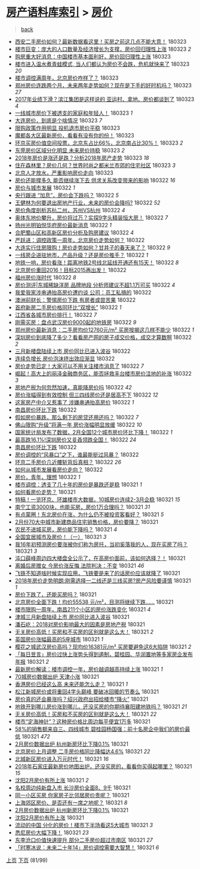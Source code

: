 [房产语料库索引](../../README.md)  > [房价](房价.md)
====
> [back](../README.md)

- [西安二手房价如何？最新数据看这里！买房之前这几点不能大意！](http://jkwz.applinzi.com/ittc/7083604132265198609.html#%E8%A5%BF%E5%AE%89%E4%BA%8C%E6%89%8B%E6%88%BF%E4%BB%B7%E5%A6%82%E4%BD%95%EF%BC%9F%E6%9C%80%E6%96%B0%E6%95%B0%E6%8D%AE%E7%9C%8B%E8%BF%99%E9%87%8C%EF%BC%81%E4%B9%B0%E6%88%BF%E4%B9%8B%E5%89%8D%E8%BF%99%E5%87%A0%E7%82%B9%E4%B8%8D%E8%83%BD%E5%A4%A7%E6%84%8F%EF%BC%81) 180323  
- [楼市巨变：庞大的人口数量及经济增长为支撑，房价回归理性上涨](http://jkwz.applinzi.com/ittc/7083619153300947979.html#%E6%A5%BC%E5%B8%82%E5%B7%A8%E5%8F%98%EF%BC%9A%E5%BA%9E%E5%A4%A7%E7%9A%84%E4%BA%BA%E5%8F%A3%E6%95%B0%E9%87%8F%E5%8F%8A%E7%BB%8F%E6%B5%8E%E5%A2%9E%E9%95%BF%E4%B8%BA%E6%94%AF%E6%92%91%EF%BC%8C%E6%88%BF%E4%BB%B7%E5%9B%9E%E5%BD%92%E7%90%86%E6%80%A7%E4%B8%8A%E6%B6%A8) 180323 *2* 
- [购房重大好消息：中国楼市基本面利好，房价回归理性上涨](http://jkwz.applinzi.com/ittc/7083619153238033418.html#%E8%B4%AD%E6%88%BF%E9%87%8D%E5%A4%A7%E5%A5%BD%E6%B6%88%E6%81%AF%EF%BC%9A%E4%B8%AD%E5%9B%BD%E6%A5%BC%E5%B8%82%E5%9F%BA%E6%9C%AC%E9%9D%A2%E5%88%A9%E5%A5%BD%EF%BC%8C%E6%88%BF%E4%BB%B7%E5%9B%9E%E5%BD%92%E7%90%86%E6%80%A7%E4%B8%8A%E6%B6%A8) 180323  
- [楼市进入温水煮青蛙模式, 当人们都认为房价不会跌，危机就快来了](http://jkwz.applinzi.com/ittc/7083612952173478928.html#%E6%A5%BC%E5%B8%82%E8%BF%9B%E5%85%A5%E6%B8%A9%E6%B0%B4%E7%85%AE%E9%9D%92%E8%9B%99%E6%A8%A1%E5%BC%8F%2C+%E5%BD%93%E4%BA%BA%E4%BB%AC%E9%83%BD%E8%AE%A4%E4%B8%BA%E6%88%BF%E4%BB%B7%E4%B8%8D%E4%BC%9A%E8%B7%8C%EF%BC%8C%E5%8D%B1%E6%9C%BA%E5%B0%B1%E5%BF%AB%E6%9D%A5%E4%BA%86) 180323 *20* 
- [楼市调控满周年，北京房价咋样了？](http://jkwz.applinzi.com/ittc/7083607310935262215.html#%E6%A5%BC%E5%B8%82%E8%B0%83%E6%8E%A7%E6%BB%A1%E5%91%A8%E5%B9%B4%EF%BC%8C%E5%8C%97%E4%BA%AC%E6%88%BF%E4%BB%B7%E5%92%8B%E6%A0%B7%E4%BA%86%EF%BC%9F) 180323  
- [郑州房价连跌两个月，未来两年走势如何？现在是下手的好时机吗？](http://jkwz.applinzi.com/ittc/7083605407811765259.html#%E9%83%91%E5%B7%9E%E6%88%BF%E4%BB%B7%E8%BF%9E%E8%B7%8C%E4%B8%A4%E4%B8%AA%E6%9C%88%EF%BC%8C%E6%9C%AA%E6%9D%A5%E4%B8%A4%E5%B9%B4%E8%B5%B0%E5%8A%BF%E5%A6%82%E4%BD%95%EF%BC%9F%E7%8E%B0%E5%9C%A8%E6%98%AF%E4%B8%8B%E6%89%8B%E7%9A%84%E5%A5%BD%E6%97%B6%E6%9C%BA%E5%90%97%EF%BC%9F) 180323 *27* 
- [2017年业绩下滑？滨江集团是这样说的 亚运村、拿地、房价都谈到了](http://jkwz.applinzi.com/ittc/7083601596242199568.html#2017%E5%B9%B4%E4%B8%9A%E7%BB%A9%E4%B8%8B%E6%BB%91%EF%BC%9F%E6%BB%A8%E6%B1%9F%E9%9B%86%E5%9B%A2%E6%98%AF%E8%BF%99%E6%A0%B7%E8%AF%B4%E7%9A%84+%E4%BA%9A%E8%BF%90%E6%9D%91%E3%80%81%E6%8B%BF%E5%9C%B0%E3%80%81%E6%88%BF%E4%BB%B7%E9%83%BD%E8%B0%88%E5%88%B0%E4%BA%86) 180323 *4* 
- [一线城市房价下被透支的家庭和年轻人！](http://jkwz.applinzi.com/ittc/7083598973116089350.html#%E4%B8%80%E7%BA%BF%E5%9F%8E%E5%B8%82%E6%88%BF%E4%BB%B7%E4%B8%8B%E8%A2%AB%E9%80%8F%E6%94%AF%E7%9A%84%E5%AE%B6%E5%BA%AD%E5%92%8C%E5%B9%B4%E8%BD%BB%E4%BA%BA%EF%BC%81) 180323 *1* 
- [大连房价，到底是个啥情况](http://jkwz.applinzi.com/ittc/7083595095939220490.html#%E5%A4%A7%E8%BF%9E%E6%88%BF%E4%BB%B7%EF%BC%8C%E5%88%B0%E5%BA%95%E6%98%AF%E4%B8%AA%E5%95%A5%E6%83%85%E5%86%B5) 180323 *7* 
- [限购政策作用明显 投机退市房价平稳](http://jkwz.applinzi.com/ittc/7083590463418532881.html#%E9%99%90%E8%B4%AD%E6%94%BF%E7%AD%96%E4%BD%9C%E7%94%A8%E6%98%8E%E6%98%BE+%E6%8A%95%E6%9C%BA%E9%80%80%E5%B8%82%E6%88%BF%E4%BB%B7%E5%B9%B3%E7%A8%B3) 180323  
- [魔都各大区最新房价，看看有没有你的份！](http://jkwz.applinzi.com/ittc/7083588967964607504.html#%E9%AD%94%E9%83%BD%E5%90%84%E5%A4%A7%E5%8C%BA%E6%9C%80%E6%96%B0%E6%88%BF%E4%BB%B7%EF%BC%8C%E7%9C%8B%E7%9C%8B%E6%9C%89%E6%B2%A1%E6%9C%89%E4%BD%A0%E7%9A%84%E4%BB%BD%EF%BC%81) 180323  
- [环京买房价值空间投票，北京东占比66%，北京南占比30%！](http://jkwz.applinzi.com/ittc/7083440445973857290.html#%E7%8E%AF%E4%BA%AC%E4%B9%B0%E6%88%BF%E4%BB%B7%E5%80%BC%E7%A9%BA%E9%97%B4%E6%8A%95%E7%A5%A8%EF%BC%8C%E5%8C%97%E4%BA%AC%E4%B8%9C%E5%8D%A0%E6%AF%9466%25%EF%BC%8C%E5%8C%97%E4%BA%AC%E5%8D%97%E5%8D%A0%E6%AF%9430%25%EF%BC%81) 180323 *2* 
- [东莞房价区域分化明显 未来房价持稳](http://jkwz.applinzi.com/ittc/7083579565001933831.html#%E4%B8%9C%E8%8E%9E%E6%88%BF%E4%BB%B7%E5%8C%BA%E5%9F%9F%E5%88%86%E5%8C%96%E6%98%8E%E6%98%BE+%E6%9C%AA%E6%9D%A5%E6%88%BF%E4%BB%B7%E6%8C%81%E7%A8%B3) 180323 *2* 
- [2018年房价是涨还是跌？分析2018年房产走势](http://jkwz.applinzi.com/ittc/7083438263941727249.html#2018%E5%B9%B4%E6%88%BF%E4%BB%B7%E6%98%AF%E6%B6%A8%E8%BF%98%E6%98%AF%E8%B7%8C%EF%BC%9F%E5%88%86%E6%9E%902018%E5%B9%B4%E6%88%BF%E4%BA%A7%E8%B5%B0%E5%8A%BF) 180323 *18* 
- [住在森林里？房价几何？世界时尚之都米兰市郊的住宅社区](http://jkwz.applinzi.com/ittc/7078991188764132369.html#%E4%BD%8F%E5%9C%A8%E6%A3%AE%E6%9E%97%E9%87%8C%EF%BC%9F%E6%88%BF%E4%BB%B7%E5%87%A0%E4%BD%95%EF%BC%9F%E4%B8%96%E7%95%8C%E6%97%B6%E5%B0%9A%E4%B9%8B%E9%83%BD%E7%B1%B3%E5%85%B0%E5%B8%82%E9%83%8A%E7%9A%84%E4%BD%8F%E5%AE%85%E7%A4%BE%E5%8C%BA) 180323 *3* 
- [北京人才放水，严重影响房价走向](http://jkwz.applinzi.com/ittc/7083456153961104395.html#%E5%8C%97%E4%BA%AC%E4%BA%BA%E6%89%8D%E6%94%BE%E6%B0%B4%EF%BC%8C%E4%B8%A5%E9%87%8D%E5%BD%B1%E5%93%8D%E6%88%BF%E4%BB%B7%E8%B5%B0%E5%90%91) 180323  
- [房价还能撑多久 能否继续涨下去 供求关系改变带来的影响](http://jkwz.applinzi.com/ittc/7083437268813743115.html#%E6%88%BF%E4%BB%B7%E8%BF%98%E8%83%BD%E6%92%91%E5%A4%9A%E4%B9%85+%E8%83%BD%E5%90%A6%E7%BB%A7%E7%BB%AD%E6%B6%A8%E4%B8%8B%E5%8E%BB+%E4%BE%9B%E6%B1%82%E5%85%B3%E7%B3%BB%E6%94%B9%E5%8F%98%E5%B8%A6%E6%9D%A5%E7%9A%84%E5%BD%B1%E5%93%8D) 180322 *16* 
- [房价与城市发展](http://jkwz.applinzi.com/ittc/7083396354200306704.html#%E6%88%BF%E4%BB%B7%E4%B8%8E%E5%9F%8E%E5%B8%82%E5%8F%91%E5%B1%95) 180322 *1* 
- [央行跟进 “加息”，房价会下跌吗？](http://jkwz.applinzi.com/ittc/7083425114521863185.html#%E5%A4%AE%E8%A1%8C%E8%B7%9F%E8%BF%9B+%E2%80%9C%E5%8A%A0%E6%81%AF%E2%80%9D%EF%BC%8C%E6%88%BF%E4%BB%B7%E4%BC%9A%E4%B8%8B%E8%B7%8C%E5%90%97%EF%BC%9F) 180322 *5* 
- [王健林为何要退出房地产行业，未来的房价会降吗?](http://jkwz.applinzi.com/ittc/7083356648649524241.html#%E7%8E%8B%E5%81%A5%E6%9E%97%E4%B8%BA%E4%BD%95%E8%A6%81%E9%80%80%E5%87%BA%E6%88%BF%E5%9C%B0%E4%BA%A7%E8%A1%8C%E4%B8%9A%EF%BC%8C%E6%9C%AA%E6%9D%A5%E7%9A%84%E6%88%BF%E4%BB%B7%E4%BC%9A%E9%99%8D%E5%90%97%3F) 180322 *52* 
- [房价角度剖析苏杭二州，苏州VS杭州](http://jkwz.applinzi.com/ittc/7083351481006949393.html#%E6%88%BF%E4%BB%B7%E8%A7%92%E5%BA%A6%E5%89%96%E6%9E%90%E8%8B%8F%E6%9D%AD%E4%BA%8C%E5%B7%9E%EF%BC%8C%E8%8B%8F%E5%B7%9EVS%E6%9D%AD%E5%B7%9E) 180322 *4* 
- [奥体东地价攀升，房价将过万？实探9字头精装恒大房！](http://jkwz.applinzi.com/ittc/7083351025471980560.html#%E5%A5%A5%E4%BD%93%E4%B8%9C%E5%9C%B0%E4%BB%B7%E6%94%80%E5%8D%87%EF%BC%8C%E6%88%BF%E4%BB%B7%E5%B0%86%E8%BF%87%E4%B8%87%EF%BC%9F%E5%AE%9E%E6%8E%A29%E5%AD%97%E5%A4%B4%E7%B2%BE%E8%A3%85%E6%81%92%E5%A4%A7%E6%88%BF%EF%BC%81) 180322 *7* 
- [扬州光明铂悦华府房价最新消息](http://jkwz.applinzi.com/ittc/7083348177128522763.html#%E6%89%AC%E5%B7%9E%E5%85%89%E6%98%8E%E9%93%82%E6%82%A6%E5%8D%8E%E5%BA%9C%E6%88%BF%E4%BB%B7%E6%9C%80%E6%96%B0%E6%B6%88%E6%81%AF) 180322 *1* 
- [合肥蜀山区和高新区房价分析及购房建议](http://jkwz.applinzi.com/ittc/7083340021686076422.html#%E5%90%88%E8%82%A5%E8%9C%80%E5%B1%B1%E5%8C%BA%E5%92%8C%E9%AB%98%E6%96%B0%E5%8C%BA%E6%88%BF%E4%BB%B7%E5%88%86%E6%9E%90%E5%8F%8A%E8%B4%AD%E6%88%BF%E5%BB%BA%E8%AE%AE) 180322 *4* 
- [严跃进：调控政策一周年，北京房价走势如何？](http://jkwz.applinzi.com/ittc/7083331817933636615.html#%E4%B8%A5%E8%B7%83%E8%BF%9B%EF%BC%9A%E8%B0%83%E6%8E%A7%E6%94%BF%E7%AD%96%E4%B8%80%E5%91%A8%E5%B9%B4%EF%BC%8C%E5%8C%97%E4%BA%AC%E6%88%BF%E4%BB%B7%E8%B5%B0%E5%8A%BF%E5%A6%82%E4%BD%95%EF%BC%9F) 180322  
- [大连实行住房限购！房价走势如何？甘井子的春天来了？](http://jkwz.applinzi.com/ittc/7083329626053280778.html#%E5%A4%A7%E8%BF%9E%E5%AE%9E%E8%A1%8C%E4%BD%8F%E6%88%BF%E9%99%90%E8%B4%AD%EF%BC%81%E6%88%BF%E4%BB%B7%E8%B5%B0%E5%8A%BF%E5%A6%82%E4%BD%95%EF%BC%9F%E7%94%98%E4%BA%95%E5%AD%90%E7%9A%84%E6%98%A5%E5%A4%A9%E6%9D%A5%E4%BA%86%EF%BC%9F) 180322 *9* 
- [一线房企进驻地市，产品升级？还是房价推手？](http://jkwz.applinzi.com/ittc/7083306201691718673.html#%E4%B8%80%E7%BA%BF%E6%88%BF%E4%BC%81%E8%BF%9B%E9%A9%BB%E5%9C%B0%E5%B8%82%EF%BC%8C%E4%BA%A7%E5%93%81%E5%8D%87%E7%BA%A7%EF%BC%9F%E8%BF%98%E6%98%AF%E6%88%BF%E4%BB%B7%E6%8E%A8%E6%89%8B%EF%BC%9F) 180322 *1* 
- [地铁一响，房价看涨！距离地铁2号线北延线开通还有15天！](http://jkwz.applinzi.com/ittc/7083305350172509201.html#%E5%9C%B0%E9%93%81%E4%B8%80%E5%93%8D%EF%BC%8C%E6%88%BF%E4%BB%B7%E7%9C%8B%E6%B6%A8%EF%BC%81%E8%B7%9D%E7%A6%BB%E5%9C%B0%E9%93%812%E5%8F%B7%E7%BA%BF%E5%8C%97%E5%BB%B6%E7%BA%BF%E5%BC%80%E9%80%9A%E8%BF%98%E6%9C%8915%E5%A4%A9%EF%BC%81) 180322 *8* 
- [北京房价重回2016！目标2015再出发！](http://jkwz.applinzi.com/ittc/7083302608938992646.html#%E5%8C%97%E4%BA%AC%E6%88%BF%E4%BB%B7%E9%87%8D%E5%9B%9E2016%EF%BC%81%E7%9B%AE%E6%A0%872015%E5%86%8D%E5%87%BA%E5%8F%91%EF%BC%81) 180322  
- [福州房价涨时代](http://jkwz.applinzi.com/ittc/7083300012899697671.html#%E7%A6%8F%E5%B7%9E%E6%88%BF%E4%BB%B7%E6%B6%A8%E6%97%B6%E4%BB%A3) 180322 *8* 
- [房价测评|东城稀缺洋房 品牌地段 分析师建议不超1.1万可买](http://jkwz.applinzi.com/ittc/7083299443476792331.html#%E6%88%BF%E4%BB%B7%E6%B5%8B%E8%AF%84%7C%E4%B8%9C%E5%9F%8E%E7%A8%80%E7%BC%BA%E6%B4%8B%E6%88%BF+%E5%93%81%E7%89%8C%E5%9C%B0%E6%AE%B5+%E5%88%86%E6%9E%90%E5%B8%88%E5%BB%BA%E8%AE%AE%E4%B8%8D%E8%B6%851.1%E4%B8%87%E5%8F%AF%E4%B9%B0) 180322 *4* 
- [我爱我家涉串通抬高房价遭约谈 公司：员工私搞的](http://jkwz.applinzi.com/ittc/7083296257521222673.html#%E6%88%91%E7%88%B1%E6%88%91%E5%AE%B6%E6%B6%89%E4%B8%B2%E9%80%9A%E6%8A%AC%E9%AB%98%E6%88%BF%E4%BB%B7%E9%81%AD%E7%BA%A6%E8%B0%88+%E5%85%AC%E5%8F%B8%EF%BC%9A%E5%91%98%E5%B7%A5%E7%A7%81%E6%90%9E%E7%9A%84) 180322  
- [澳洲前财长：警惕房价下跌 有房者或尝苦果](http://jkwz.applinzi.com/ittc/7083281496947557392.html#%E6%BE%B3%E6%B4%B2%E5%89%8D%E8%B4%A2%E9%95%BF%EF%BC%9A%E8%AD%A6%E6%83%95%E6%88%BF%E4%BB%B7%E4%B8%8B%E8%B7%8C+%E6%9C%89%E6%88%BF%E8%80%85%E6%88%96%E5%B0%9D%E8%8B%A6%E6%9E%9C) 180322  
- [首府新房二手房价格同环比“双增长”](http://jkwz.applinzi.com/ittc/7083269892147250186.html#%E9%A6%96%E5%BA%9C%E6%96%B0%E6%88%BF%E4%BA%8C%E6%89%8B%E6%88%BF%E4%BB%B7%E6%A0%BC%E5%90%8C%E7%8E%AF%E6%AF%94%E2%80%9C%E5%8F%8C%E5%A2%9E%E9%95%BF%E2%80%9D) 180322 *1* 
- [江西省各城市房价排行！](http://jkwz.applinzi.com/ittc/7083263122683200529.html#%E6%B1%9F%E8%A5%BF%E7%9C%81%E5%90%84%E5%9F%8E%E5%B8%82%E6%88%BF%E4%BB%B7%E6%8E%92%E8%A1%8C%EF%BC%81) 180322 *7* 
- [刚需买房：盘点武汉房价9000起的地铁房](http://jkwz.applinzi.com/ittc/7083260974146782219.html#%E5%88%9A%E9%9C%80%E4%B9%B0%E6%88%BF%EF%BC%9A%E7%9B%98%E7%82%B9%E6%AD%A6%E6%B1%89%E6%88%BF%E4%BB%B79000%E8%B5%B7%E7%9A%84%E5%9C%B0%E9%93%81%E6%88%BF) 180322 *9* 
- [郑州房价最新消息：二手房均价12760元/m² 买房按揭这几样不能少](http://jkwz.applinzi.com/ittc/7083250718083646475.html#%E9%83%91%E5%B7%9E%E6%88%BF%E4%BB%B7%E6%9C%80%E6%96%B0%E6%B6%88%E6%81%AF%EF%BC%9A%E4%BA%8C%E6%89%8B%E6%88%BF%E5%9D%87%E4%BB%B712760%E5%85%83%2Fm%C2%B2+%E4%B9%B0%E6%88%BF%E6%8C%89%E6%8F%AD%E8%BF%99%E5%87%A0%E6%A0%B7%E4%B8%8D%E8%83%BD%E5%B0%91) 180322 *1* 
- [深圳房价到底降了多少？看看房产网的房子成交价格，成交才算数啊](http://jkwz.applinzi.com/ittc/7082895479514072080.html#%E6%B7%B1%E5%9C%B3%E6%88%BF%E4%BB%B7%E5%88%B0%E5%BA%95%E9%99%8D%E4%BA%86%E5%A4%9A%E5%B0%91%EF%BC%9F%E7%9C%8B%E7%9C%8B%E6%88%BF%E4%BA%A7%E7%BD%91%E7%9A%84%E6%88%BF%E5%AD%90%E6%88%90%E4%BA%A4%E4%BB%B7%E6%A0%BC%EF%BC%8C%E6%88%90%E4%BA%A4%E6%89%8D%E7%AE%97%E6%95%B0%E5%95%8A) 180322 *2* 
- [三月新楼盘陆续上市 房价同比已进入波谷](http://jkwz.applinzi.com/ittc/7083246457484477456.html#%E4%B8%89%E6%9C%88%E6%96%B0%E6%A5%BC%E7%9B%98%E9%99%86%E7%BB%AD%E4%B8%8A%E5%B8%82+%E6%88%BF%E4%BB%B7%E5%90%8C%E6%AF%94%E5%B7%B2%E8%BF%9B%E5%85%A5%E6%B3%A2%E8%B0%B7) 180322  
- [连续负增长 房价泡沫挤出效应渐显](http://jkwz.applinzi.com/ittc/7083240872693203979.html#%E8%BF%9E%E7%BB%AD%E8%B4%9F%E5%A2%9E%E9%95%BF+%E6%88%BF%E4%BB%B7%E6%B3%A1%E6%B2%AB%E6%8C%A4%E5%87%BA%E6%95%88%E5%BA%94%E6%B8%90%E6%98%BE) 180322  
- [房价走势已定！大家可以不用关注楼市消息了](http://jkwz.applinzi.com/ittc/7083241109264532497.html#%E6%88%BF%E4%BB%B7%E8%B5%B0%E5%8A%BF%E5%B7%B2%E5%AE%9A%EF%BC%81%E5%A4%A7%E5%AE%B6%E5%8F%AF%E4%BB%A5%E4%B8%8D%E7%94%A8%E5%85%B3%E6%B3%A8%E6%A5%BC%E5%B8%82%E6%B6%88%E6%81%AF%E4%BA%86) 180322 *7* 
- [崛起！高大上的丽泽金融商务区，能否拯救丰台楼市房价洼地的补涨](http://jkwz.applinzi.com/ittc/7083241094169232390.html#%E5%B4%9B%E8%B5%B7%EF%BC%81%E9%AB%98%E5%A4%A7%E4%B8%8A%E7%9A%84%E4%B8%BD%E6%B3%BD%E9%87%91%E8%9E%8D%E5%95%86%E5%8A%A1%E5%8C%BA%EF%BC%8C%E8%83%BD%E5%90%A6%E6%8B%AF%E6%95%91%E4%B8%B0%E5%8F%B0%E6%A5%BC%E5%B8%82%E6%88%BF%E4%BB%B7%E6%B4%BC%E5%9C%B0%E7%9A%84%E8%A1%A5%E6%B6%A8) 180322 *3* 
- [房地产税为何忽然加速，真能降房价吗](http://jkwz.applinzi.com/ittc/7083236575179965456.html#%E6%88%BF%E5%9C%B0%E4%BA%A7%E7%A8%8E%E4%B8%BA%E4%BD%95%E5%BF%BD%E7%84%B6%E5%8A%A0%E9%80%9F%EF%BC%8C%E7%9C%9F%E8%83%BD%E9%99%8D%E6%88%BF%E4%BB%B7%E5%90%97) 180322 *42* 
- [房价涨幅得到有效控制 但三四线房价还是居高不下](http://jkwz.applinzi.com/ittc/7083236289883407367.html#%E6%88%BF%E4%BB%B7%E6%B6%A8%E5%B9%85%E5%BE%97%E5%88%B0%E6%9C%89%E6%95%88%E6%8E%A7%E5%88%B6+%E4%BD%86%E4%B8%89%E5%9B%9B%E7%BA%BF%E6%88%BF%E4%BB%B7%E8%BF%98%E6%98%AF%E5%B1%85%E9%AB%98%E4%B8%8D%E4%B8%8B) 180322 *12* 
- [这家房产中介又惹事了 涉嫌串通抬高房价](http://jkwz.applinzi.com/ittc/7083230826554983435.html#%E8%BF%99%E5%AE%B6%E6%88%BF%E4%BA%A7%E4%B8%AD%E4%BB%8B%E5%8F%88%E6%83%B9%E4%BA%8B%E4%BA%86+%E6%B6%89%E5%AB%8C%E4%B8%B2%E9%80%9A%E6%8A%AC%E9%AB%98%E6%88%BF%E4%BB%B7) 180322 *1* 
- [南昌房价环比下跌](http://jkwz.applinzi.com/ittc/7083230829746848775.html#%E5%8D%97%E6%98%8C%E6%88%BF%E4%BB%B7%E7%8E%AF%E6%AF%94%E4%B8%8B%E8%B7%8C) 180322  
- [假如房价暴跌，那么剩下的房贷还用还吗？](http://jkwz.applinzi.com/ittc/7083221030581830673.html#%E5%81%87%E5%A6%82%E6%88%BF%E4%BB%B7%E6%9A%B4%E8%B7%8C%EF%BC%8C%E9%82%A3%E4%B9%88%E5%89%A9%E4%B8%8B%E7%9A%84%E6%88%BF%E8%B4%B7%E8%BF%98%E7%94%A8%E8%BF%98%E5%90%97%EF%BC%9F) 180322 *7* 
- [佛山限购“升级”将满一年 房价涨幅明显放缓](http://jkwz.applinzi.com/ittc/7083217119431099398.html#%E4%BD%9B%E5%B1%B1%E9%99%90%E8%B4%AD%E2%80%9C%E5%8D%87%E7%BA%A7%E2%80%9D%E5%B0%86%E6%BB%A1%E4%B8%80%E5%B9%B4+%E6%88%BF%E4%BB%B7%E6%B6%A8%E5%B9%85%E6%98%8E%E6%98%BE%E6%94%BE%E7%BC%93) 180322 *10* 
- [国家统计局发布了数据，2月全国12个城市房价环比下降！](http://jkwz.applinzi.com/ittc/7083215321018401809.html#%E5%9B%BD%E5%AE%B6%E7%BB%9F%E8%AE%A1%E5%B1%80%E5%8F%91%E5%B8%83%E4%BA%86%E6%95%B0%E6%8D%AE%EF%BC%8C2%E6%9C%88%E5%85%A8%E5%9B%BD12%E4%B8%AA%E5%9F%8E%E5%B8%82%E6%88%BF%E4%BB%B7%E7%8E%AF%E6%AF%94%E4%B8%8B%E9%99%8D%EF%BC%81) 180322 *1* 
- [最高跌16.1%!深圳房价又㕛叒领跌全国！](http://jkwz.applinzi.com/ittc/7083213248231113744.html#%E6%9C%80%E9%AB%98%E8%B7%8C16.1%25%21%E6%B7%B1%E5%9C%B3%E6%88%BF%E4%BB%B7%E5%8F%88%E3%95%9B%E5%8F%92%E9%A2%86%E8%B7%8C%E5%85%A8%E5%9B%BD%EF%BC%81) 180322 *24* 
- [南昌房价环比下跌](http://jkwz.applinzi.com/ittc/7083191737562694663.html#%E5%8D%97%E6%98%8C%E6%88%BF%E4%BB%B7%E7%8E%AF%E6%AF%94%E4%B8%8B%E8%B7%8C) 180322  
- [房价调控的“风暴口”之下，谁最能挺过风暴？](http://jkwz.applinzi.com/ittc/7082986923599856657.html#%E6%88%BF%E4%BB%B7%E8%B0%83%E6%8E%A7%E7%9A%84%E2%80%9C%E9%A3%8E%E6%9A%B4%E5%8F%A3%E2%80%9D%E4%B9%8B%E4%B8%8B%EF%BC%8C%E8%B0%81%E6%9C%80%E8%83%BD%E6%8C%BA%E8%BF%87%E9%A3%8E%E6%9A%B4%EF%BC%9F) 180322  
- [环京二手房价几近腰斩背后真相？](http://jkwz.applinzi.com/ittc/7083186034244584458.html#%E7%8E%AF%E4%BA%AC%E4%BA%8C%E6%89%8B%E6%88%BF%E4%BB%B7%E5%87%A0%E8%BF%91%E8%85%B0%E6%96%A9%E8%83%8C%E5%90%8E%E7%9C%9F%E7%9B%B8%EF%BC%9F) 180322 *26* 
- [如何从城市发展看房价走向？](http://jkwz.applinzi.com/ittc/7083102837129348107.html#%E5%A6%82%E4%BD%95%E4%BB%8E%E5%9F%8E%E5%B8%82%E5%8F%91%E5%B1%95%E7%9C%8B%E6%88%BF%E4%BB%B7%E8%B5%B0%E5%90%91%EF%BC%9F) 180322  
- [房价，青年，理想](http://jkwz.applinzi.com/ittc/7083082890743383047.html#%E6%88%BF%E4%BB%B7%EF%BC%8C%E9%9D%92%E5%B9%B4%EF%BC%8C%E7%90%86%E6%83%B3) 180322 *1* 
- [楼市调控：透支了几十年的房价是暴跌还是稳](http://jkwz.applinzi.com/ittc/7083077673809347595.html#%E6%A5%BC%E5%B8%82%E8%B0%83%E6%8E%A7%EF%BC%9A%E9%80%8F%E6%94%AF%E4%BA%86%E5%87%A0%E5%8D%81%E5%B9%B4%E7%9A%84%E6%88%BF%E4%BB%B7%E6%98%AF%E6%9A%B4%E8%B7%8C%E8%BF%98%E6%98%AF%E7%A8%B3) 180321 *1* 
- [如何看房价走势？](http://jkwz.applinzi.com/ittc/7083072849235674128.html#%E5%A6%82%E4%BD%95%E7%9C%8B%E6%88%BF%E4%BB%B7%E8%B5%B0%E5%8A%BF%EF%BC%9F) 180321  
- [特稿！一览环京、环雄楼市大数据，10城房价连续2-3月企稳](http://jkwz.applinzi.com/ittc/7083068897387611143.html#%E7%89%B9%E7%A8%BF%EF%BC%81%E4%B8%80%E8%A7%88%E7%8E%AF%E4%BA%AC%E3%80%81%E7%8E%AF%E9%9B%84%E6%A5%BC%E5%B8%82%E5%A4%A7%E6%95%B0%E6%8D%AE%EF%BC%8C10%E5%9F%8E%E6%88%BF%E4%BB%B7%E8%BF%9E%E7%BB%AD2-3%E6%9C%88%E4%BC%81%E7%A8%B3) 180321 *15* 
- [南宁工资3000块，也能买房，房价1万合理吗？](http://jkwz.applinzi.com/ittc/7083051453646373894.html#%E5%8D%97%E5%AE%81%E5%B7%A5%E8%B5%843000%E5%9D%97%EF%BC%8C%E4%B9%9F%E8%83%BD%E4%B9%B0%E6%88%BF%EF%BC%8C%E6%88%BF%E4%BB%B71%E4%B8%87%E5%90%88%E7%90%86%E5%90%97%EF%BC%9F) 180321 *31* 
- [有点蒙圈！东北房价在涨，为什么仍不被投资客看好？](http://jkwz.applinzi.com/ittc/7083035801913132042.html#%E6%9C%89%E7%82%B9%E8%92%99%E5%9C%88%EF%BC%81%E4%B8%9C%E5%8C%97%E6%88%BF%E4%BB%B7%E5%9C%A8%E6%B6%A8%EF%BC%8C%E4%B8%BA%E4%BB%80%E4%B9%88%E4%BB%8D%E4%B8%8D%E8%A2%AB%E6%8A%95%E8%B5%84%E5%AE%A2%E7%9C%8B%E5%A5%BD%EF%BC%9F) 180321 *5* 
- [2月份70大中城市新建商品住宅销售价格，房价要降？](http://jkwz.applinzi.com/ittc/7083028599508829201.html#2%E6%9C%88%E4%BB%BD70%E5%A4%A7%E4%B8%AD%E5%9F%8E%E5%B8%82%E6%96%B0%E5%BB%BA%E5%95%86%E5%93%81%E4%BD%8F%E5%AE%85%E9%94%80%E5%94%AE%E4%BB%B7%E6%A0%BC%EF%BC%8C%E6%88%BF%E4%BB%B7%E8%A6%81%E9%99%8D%EF%BC%9F) 180321  
- [农民不进城买房，房价能下降吗？](http://jkwz.applinzi.com/ittc/7083030722883617809.html#%E5%86%9C%E6%B0%91%E4%B8%8D%E8%BF%9B%E5%9F%8E%E4%B9%B0%E6%88%BF%EF%BC%8C%E6%88%BF%E4%BB%B7%E8%83%BD%E4%B8%8B%E9%99%8D%E5%90%97%EF%BC%9F) 180321 *4* 
- [全国宜居城市及房价！（一）](http://jkwz.applinzi.com/ittc/7083020939619222538.html#%E5%85%A8%E5%9B%BD%E5%AE%9C%E5%B1%85%E5%9F%8E%E5%B8%82%E5%8F%8A%E6%88%BF%E4%BB%B7%EF%BC%81%EF%BC%88%E4%B8%80%EF%BC%89) 180321 *3* 
- [我16年初预测房价要涨被你们称为房托，当初奚落我的人，现在买房了吗？](http://jkwz.applinzi.com/ittc/7083014985418802186.html#%E6%88%9116%E5%B9%B4%E5%88%9D%E9%A2%84%E6%B5%8B%E6%88%BF%E4%BB%B7%E8%A6%81%E6%B6%A8%E8%A2%AB%E4%BD%A0%E4%BB%AC%E7%A7%B0%E4%B8%BA%E6%88%BF%E6%89%98%EF%BC%8C%E5%BD%93%E5%88%9D%E5%A5%9A%E8%90%BD%E6%88%91%E7%9A%84%E4%BA%BA%EF%BC%8C%E7%8E%B0%E5%9C%A8%E4%B9%B0%E6%88%BF%E4%BA%86%E5%90%97%EF%BC%9F) 180321 *3* 
- [沌口薛峰周边四大楼盘全公示了，在高房价面前，该如何选择？！](http://jkwz.applinzi.com/ittc/7083004794136691723.html#%E6%B2%8C%E5%8F%A3%E8%96%9B%E5%B3%B0%E5%91%A8%E8%BE%B9%E5%9B%9B%E5%A4%A7%E6%A5%BC%E7%9B%98%E5%85%A8%E5%85%AC%E7%A4%BA%E4%BA%86%EF%BC%8C%E5%9C%A8%E9%AB%98%E6%88%BF%E4%BB%B7%E9%9D%A2%E5%89%8D%EF%BC%8C%E8%AF%A5%E5%A6%82%E4%BD%95%E9%80%89%E6%8B%A9%EF%BC%9F%EF%BC%81) 180321  
- [离婚后房赠女 今房价涨反悔 法院判决：不变](http://jkwz.applinzi.com/ittc/7083004610954658827.html#%E7%A6%BB%E5%A9%9A%E5%90%8E%E6%88%BF%E8%B5%A0%E5%A5%B3+%E4%BB%8A%E6%88%BF%E4%BB%B7%E6%B6%A8%E5%8F%8D%E6%82%94+%E6%B3%95%E9%99%A2%E5%88%A4%E5%86%B3%EF%BC%9A%E4%B8%8D%E5%8F%98) 180321 *46* 
- [飞铁不知道啥时候实现应用，飞铁要是来了的话房价应该就降了](http://jkwz.applinzi.com/ittc/7083000702286955526.html#%E9%A3%9E%E9%93%81%E4%B8%8D%E7%9F%A5%E9%81%93%E5%95%A5%E6%97%B6%E5%80%99%E5%AE%9E%E7%8E%B0%E5%BA%94%E7%94%A8%EF%BC%8C%E9%A3%9E%E9%93%81%E8%A6%81%E6%98%AF%E6%9D%A5%E4%BA%86%E7%9A%84%E8%AF%9D%E6%88%BF%E4%BB%B7%E5%BA%94%E8%AF%A5%E5%B0%B1%E9%99%8D%E4%BA%86) 180321  
- [2018年房价走势明朗:刚需选择一二线还是三线买房?房产风险要谨慎](http://jkwz.applinzi.com/ittc/7082961929754903559.html#2018%E5%B9%B4%E6%88%BF%E4%BB%B7%E8%B5%B0%E5%8A%BF%E6%98%8E%E6%9C%97%3A%E5%88%9A%E9%9C%80%E9%80%89%E6%8B%A9%E4%B8%80%E4%BA%8C%E7%BA%BF%E8%BF%98%E6%98%AF%E4%B8%89%E7%BA%BF%E4%B9%B0%E6%88%BF%3F%E6%88%BF%E4%BA%A7%E9%A3%8E%E9%99%A9%E8%A6%81%E8%B0%A8%E6%85%8E) 180321 *1* 
- [房价下跌了，还能买房吗？](http://jkwz.applinzi.com/ittc/7082987341293814794.html#%E6%88%BF%E4%BB%B7%E4%B8%8B%E8%B7%8C%E4%BA%86%EF%BC%8C%E8%BF%98%E8%83%BD%E4%B9%B0%E6%88%BF%E5%90%97%EF%BC%9F) 180321  
- [北京房价全面下跌！均价55538 元/m²，目测将继续下跌……](http://jkwz.applinzi.com/ittc/7082985272902157329.html#%E5%8C%97%E4%BA%AC%E6%88%BF%E4%BB%B7%E5%85%A8%E9%9D%A2%E4%B8%8B%E8%B7%8C%EF%BC%81%E5%9D%87%E4%BB%B755538+%E5%85%83%2Fm%C2%B2%EF%BC%8C%E7%9B%AE%E6%B5%8B%E5%B0%86%E7%BB%A7%E7%BB%AD%E4%B8%8B%E8%B7%8C%E2%80%A6%E2%80%A6) 180321  
- [楼市限购一周年，南昌211个小区的房价涨跌变化](http://jkwz.applinzi.com/ittc/7082935100990030854.html#%E6%A5%BC%E5%B8%82%E9%99%90%E8%B4%AD%E4%B8%80%E5%91%A8%E5%B9%B4%EF%BC%8C%E5%8D%97%E6%98%8C211%E4%B8%AA%E5%B0%8F%E5%8C%BA%E7%9A%84%E6%88%BF%E4%BB%B7%E6%B6%A8%E8%B7%8C%E5%8F%98%E5%8C%96) 180321 *4* 
- [津城三月新盘陆续上市 房价同比进入波谷](http://jkwz.applinzi.com/ittc/7082965021762257927.html#%E6%B4%A5%E5%9F%8E%E4%B8%89%E6%9C%88%E6%96%B0%E7%9B%98%E9%99%86%E7%BB%AD%E4%B8%8A%E5%B8%82+%E6%88%BF%E4%BB%B7%E5%90%8C%E6%AF%94%E8%BF%9B%E5%85%A5%E6%B3%A2%E8%B0%B7) 180321  
- [潘石屹：2018对房价影响最大的因素是房地产税](http://jkwz.applinzi.com/ittc/7082963807687410705.html#%E6%BD%98%E7%9F%B3%E5%B1%B9%EF%BC%9A2018%E5%AF%B9%E6%88%BF%E4%BB%B7%E5%BD%B1%E5%93%8D%E6%9C%80%E5%A4%A7%E7%9A%84%E5%9B%A0%E7%B4%A0%E6%98%AF%E6%88%BF%E5%9C%B0%E4%BA%A7%E7%A8%8E) 180321  
- [无关房价高低！买房和不买房的区别就是这么大！](http://jkwz.applinzi.com/ittc/7082929826124268561.html#%E6%97%A0%E5%85%B3%E6%88%BF%E4%BB%B7%E9%AB%98%E4%BD%8E%EF%BC%81%E4%B9%B0%E6%88%BF%E5%92%8C%E4%B8%8D%E4%B9%B0%E6%88%BF%E7%9A%84%E5%8C%BA%E5%88%AB%E5%B0%B1%E6%98%AF%E8%BF%99%E4%B9%88%E5%A4%A7%EF%BC%81) 180321 *2* 
- [英国房价涨幅最高的5座城市](http://jkwz.applinzi.com/ittc/7082961551621620746.html#%E8%8B%B1%E5%9B%BD%E6%88%BF%E4%BB%B7%E6%B6%A8%E5%B9%85%E6%9C%80%E9%AB%98%E7%9A%845%E5%BA%A7%E5%9F%8E%E5%B8%82) 180321 *1* 
- [樱花之城武汉房价高吗？现均价16381元/m² 买房要避免这6大陷阱](http://jkwz.applinzi.com/ittc/7082593359707505681.html#%E6%A8%B1%E8%8A%B1%E4%B9%8B%E5%9F%8E%E6%AD%A6%E6%B1%89%E6%88%BF%E4%BB%B7%E9%AB%98%E5%90%97%EF%BC%9F%E7%8E%B0%E5%9D%87%E4%BB%B716381%E5%85%83%2Fm%C2%B2+%E4%B9%B0%E6%88%BF%E8%A6%81%E9%81%BF%E5%85%8D%E8%BF%996%E5%A4%A7%E9%99%B7%E9%98%B1) 180321 *2* 
- [「每日昱言」房价过快上涨势头得到遏制，碧桂园、华润置地等多家房企发布年报](http://jkwz.applinzi.com/ittc/7082941946521977867.html#%E3%80%8C%E6%AF%8F%E6%97%A5%E6%98%B1%E8%A8%80%E3%80%8D%E6%88%BF%E4%BB%B7%E8%BF%87%E5%BF%AB%E4%B8%8A%E6%B6%A8%E5%8A%BF%E5%A4%B4%E5%BE%97%E5%88%B0%E9%81%8F%E5%88%B6%EF%BC%8C%E7%A2%A7%E6%A1%82%E5%9B%AD%E3%80%81%E5%8D%8E%E6%B6%A6%E7%BD%AE%E5%9C%B0%E7%AD%89%E5%A4%9A%E5%AE%B6%E6%88%BF%E4%BC%81%E5%8F%91%E5%B8%83%E5%B9%B4%E6%8A%A5) 180321 *2* 
- [最新房价解读：楼市调控一年，房价越调越高持续上涨](http://jkwz.applinzi.com/ittc/7082932667773617163.html#%E6%9C%80%E6%96%B0%E6%88%BF%E4%BB%B7%E8%A7%A3%E8%AF%BB%EF%BC%9A%E6%A5%BC%E5%B8%82%E8%B0%83%E6%8E%A7%E4%B8%80%E5%B9%B4%EF%BC%8C%E6%88%BF%E4%BB%B7%E8%B6%8A%E8%B0%83%E8%B6%8A%E9%AB%98%E6%8C%81%E7%BB%AD%E4%B8%8A%E6%B6%A8) 180321 *1* 
- [70城房价数据出炉 天津小涨](http://jkwz.applinzi.com/ittc/7082907386920829959.html#70%E5%9F%8E%E6%88%BF%E4%BB%B7%E6%95%B0%E6%8D%AE%E5%87%BA%E7%82%89+%E5%A4%A9%E6%B4%A5%E5%B0%8F%E6%B6%A8) 180321  
- [香港房价已经这么高 未来还能怎么走？](http://jkwz.applinzi.com/ittc/7082927607400367110.html#%E9%A6%99%E6%B8%AF%E6%88%BF%E4%BB%B7%E5%B7%B2%E7%BB%8F%E8%BF%99%E4%B9%88%E9%AB%98+%E6%9C%AA%E6%9D%A5%E8%BF%98%E8%83%BD%E6%80%8E%E4%B9%88%E8%B5%B0%EF%BC%9F) 180321 *1* 
- [松江新城房价或将重回4字头巅峰 要破冰回暖的节奏么](http://jkwz.applinzi.com/ittc/7082924918457238545.html#%E6%9D%BE%E6%B1%9F%E6%96%B0%E5%9F%8E%E6%88%BF%E4%BB%B7%E6%88%96%E5%B0%86%E9%87%8D%E5%9B%9E4%E5%AD%97%E5%A4%B4%E5%B7%85%E5%B3%B0+%E8%A6%81%E7%A0%B4%E5%86%B0%E5%9B%9E%E6%9A%96%E7%9A%84%E8%8A%82%E5%A5%8F%E4%B9%88) 180321  
- [房价真的还会暴涨吗？绍兴政府出招给楼市“降火”](http://jkwz.applinzi.com/ittc/7082890678596273162.html#%E6%88%BF%E4%BB%B7%E7%9C%9F%E7%9A%84%E8%BF%98%E4%BC%9A%E6%9A%B4%E6%B6%A8%E5%90%97%EF%BC%9F%E7%BB%8D%E5%85%B4%E6%94%BF%E5%BA%9C%E5%87%BA%E6%8B%9B%E7%BB%99%E6%A5%BC%E5%B8%82%E2%80%9C%E9%99%8D%E7%81%AB%E2%80%9D) 180321  
- [​地铁开到哪儿房价涨到哪儿，还没买房的你期待襄阳建地铁吗？](http://jkwz.applinzi.com/ittc/7082885179645625355.html#%E2%80%8B%E5%9C%B0%E9%93%81%E5%BC%80%E5%88%B0%E5%93%AA%E5%84%BF%E6%88%BF%E4%BB%B7%E6%B6%A8%E5%88%B0%E5%93%AA%E5%84%BF%EF%BC%8C%E8%BF%98%E6%B2%A1%E4%B9%B0%E6%88%BF%E7%9A%84%E4%BD%A0%E6%9C%9F%E5%BE%85%E8%A5%84%E9%98%B3%E5%BB%BA%E5%9C%B0%E9%93%81%E5%90%97%EF%BC%9F) 180321 *21* 
- [无关房价高低！买房和不买房的区别就是这么大！](http://jkwz.applinzi.com/ittc/7082883393912308742.html#%E6%97%A0%E5%85%B3%E6%88%BF%E4%BB%B7%E9%AB%98%E4%BD%8E%EF%BC%81%E4%B9%B0%E6%88%BF%E5%92%8C%E4%B8%8D%E4%B9%B0%E6%88%BF%E7%9A%84%E5%8C%BA%E5%88%AB%E5%B0%B1%E6%98%AF%E8%BF%99%E4%B9%88%E5%A4%A7%EF%BC%81) 180321 *22* 
- [楼市“定海神针”？这种房价格比周边每平便宜1万多](http://jkwz.applinzi.com/ittc/7082881525110801414.html#%E6%A5%BC%E5%B8%82%E2%80%9C%E5%AE%9A%E6%B5%B7%E7%A5%9E%E9%92%88%E2%80%9D%EF%BC%9F%E8%BF%99%E7%A7%8D%E6%88%BF%E4%BB%B7%E6%A0%BC%E6%AF%94%E5%91%A8%E8%BE%B9%E6%AF%8F%E5%B9%B3%E4%BE%BF%E5%AE%9C1%E4%B8%87%E5%A4%9A) 180321  
- [58%的销售额来自三、四线城市 碧桂园杨国强：前十名房企中我们的房价最低](http://jkwz.applinzi.com/ittc/7082881519784035335.html#58%25%E7%9A%84%E9%94%80%E5%94%AE%E9%A2%9D%E6%9D%A5%E8%87%AA%E4%B8%89%E3%80%81%E5%9B%9B%E7%BA%BF%E5%9F%8E%E5%B8%82+%E7%A2%A7%E6%A1%82%E5%9B%AD%E6%9D%A8%E5%9B%BD%E5%BC%BA%EF%BC%9A%E5%89%8D%E5%8D%81%E5%90%8D%E6%88%BF%E4%BC%81%E4%B8%AD%E6%88%91%E4%BB%AC%E7%9A%84%E6%88%BF%E4%BB%B7%E6%9C%80%E4%BD%8E) 180321 *472* 
- [2月房价数据出炉 杭州新房环比下降0.1%](http://jkwz.applinzi.com/ittc/7082868989678322695.html#2%E6%9C%88%E6%88%BF%E4%BB%B7%E6%95%B0%E6%8D%AE%E5%87%BA%E7%82%89+%E6%9D%AD%E5%B7%9E%E6%96%B0%E6%88%BF%E7%8E%AF%E6%AF%94%E4%B8%8B%E9%99%8D0.1%25) 180321  
- [北京房价上月调整 二手房价格同比降幅达4.6%](http://jkwz.applinzi.com/ittc/7082867273620784135.html#%E5%8C%97%E4%BA%AC%E6%88%BF%E4%BB%B7%E4%B8%8A%E6%9C%88%E8%B0%83%E6%95%B4+%E4%BA%8C%E6%89%8B%E6%88%BF%E4%BB%B7%E6%A0%BC%E5%90%8C%E6%AF%94%E9%99%8D%E5%B9%85%E8%BE%BE4.6%25) 180321 *22* 
- [北城新区房价进入万元时代！](http://jkwz.applinzi.com/ittc/7082866579236979723.html#%E5%8C%97%E5%9F%8E%E6%96%B0%E5%8C%BA%E6%88%BF%E4%BB%B7%E8%BF%9B%E5%85%A5%E4%B8%87%E5%85%83%E6%97%B6%E4%BB%A3%EF%BC%81) 180321 *16* 
- [2018年石家庄最新房价地图出炉，还没买房的，看看你买得起哪里？](http://jkwz.applinzi.com/ittc/7082866276999627792.html#2018%E5%B9%B4%E7%9F%B3%E5%AE%B6%E5%BA%84%E6%9C%80%E6%96%B0%E6%88%BF%E4%BB%B7%E5%9C%B0%E5%9B%BE%E5%87%BA%E7%82%89%EF%BC%8C%E8%BF%98%E6%B2%A1%E4%B9%B0%E6%88%BF%E7%9A%84%EF%BC%8C%E7%9C%8B%E7%9C%8B%E4%BD%A0%E4%B9%B0%E5%BE%97%E8%B5%B7%E5%93%AA%E9%87%8C%EF%BC%9F) 180321 *15* 
- [沈阳2月房价有所上涨](http://jkwz.applinzi.com/ittc/7082864386496791558.html#%E6%B2%88%E9%98%B32%E6%9C%88%E6%88%BF%E4%BB%B7%E6%9C%89%E6%89%80%E4%B8%8A%E6%B6%A8) 180321 *2* 
- [名校周边纯新盘入市 长沙房价全面8、9千](http://jkwz.applinzi.com/ittc/7082861318866732038.html#%E5%90%8D%E6%A0%A1%E5%91%A8%E8%BE%B9%E7%BA%AF%E6%96%B0%E7%9B%98%E5%85%A5%E5%B8%82+%E9%95%BF%E6%B2%99%E6%88%BF%E4%BB%B7%E5%85%A8%E9%9D%A28%E3%80%819%E5%8D%83) 180321  
- [同一小区买房 你家房子比邻居房价贵呢？](http://jkwz.applinzi.com/ittc/7082859228257846282.html#%E5%90%8C%E4%B8%80%E5%B0%8F%E5%8C%BA%E4%B9%B0%E6%88%BF+%E4%BD%A0%E5%AE%B6%E6%88%BF%E5%AD%90%E6%AF%94%E9%82%BB%E5%B1%85%E6%88%BF%E4%BB%B7%E8%B4%B5%E5%91%A2%EF%BC%9F) 180321  
- [上海郊区房价、是否还有一席之地呢？](http://jkwz.applinzi.com/ittc/7082846877223748618.html#%E4%B8%8A%E6%B5%B7%E9%83%8A%E5%8C%BA%E6%88%BF%E4%BB%B7%E3%80%81%E6%98%AF%E5%90%A6%E8%BF%98%E6%9C%89%E4%B8%80%E5%B8%AD%E4%B9%8B%E5%9C%B0%E5%91%A2%EF%BC%9F) 180321 *8* 
- [2月房价数据出炉 杭州新房环比下降0.1%](http://jkwz.applinzi.com/ittc/7082842494863934480.html#2%E6%9C%88%E6%88%BF%E4%BB%B7%E6%95%B0%E6%8D%AE%E5%87%BA%E7%82%89+%E6%9D%AD%E5%B7%9E%E6%96%B0%E6%88%BF%E7%8E%AF%E6%AF%94%E4%B8%8B%E9%99%8D0.1%25) 180321  
- [沈阳2月房价有所上涨](http://jkwz.applinzi.com/ittc/7082838860713427978.html#%E6%B2%88%E9%98%B32%E6%9C%88%E6%88%BF%E4%BB%B7%E6%9C%89%E6%89%80%E4%B8%8A%E6%B6%A8) 180321  
- [流动的中国 分化的房价！楼市下半场看这5大城市](http://jkwz.applinzi.com/ittc/7082838292649477130.html#%E6%B5%81%E5%8A%A8%E7%9A%84%E4%B8%AD%E5%9B%BD+%E5%88%86%E5%8C%96%E7%9A%84%E6%88%BF%E4%BB%B7%EF%BC%81%E6%A5%BC%E5%B8%82%E4%B8%8B%E5%8D%8A%E5%9C%BA%E7%9C%8B%E8%BF%995%E5%A4%A7%E5%9F%8E%E5%B8%82) 180321 *3* 
- [悉尼房价大幅下降！](http://jkwz.applinzi.com/ittc/7082647349086389258.html#%E6%82%89%E5%B0%BC%E6%88%BF%E4%BB%B7%E5%A4%A7%E5%B9%85%E4%B8%8B%E9%99%8D%EF%BC%81) 180321 *23* 
- [东李沧口价值快速提升 部分二手房价超过市南区](http://jkwz.applinzi.com/ittc/7082830828059231243.html#%E4%B8%9C%E6%9D%8E%E6%B2%A7%E5%8F%A3%E4%BB%B7%E5%80%BC%E5%BF%AB%E9%80%9F%E6%8F%90%E5%8D%87+%E9%83%A8%E5%88%86%E4%BA%8C%E6%89%8B%E6%88%BF%E4%BB%B7%E8%B6%85%E8%BF%87%E5%B8%82%E5%8D%97%E5%8C%BA) 180321 *27* 
- [「时寒冰说：未来二十年14」房价调控需要大智慧！](http://jkwz.applinzi.com/ittc/7082073922013234187.html#%E3%80%8C%E6%97%B6%E5%AF%92%E5%86%B0%E8%AF%B4%EF%BC%9A%E6%9C%AA%E6%9D%A5%E4%BA%8C%E5%8D%81%E5%B9%B414%E3%80%8D%E6%88%BF%E4%BB%B7%E8%B0%83%E6%8E%A7%E9%9C%80%E8%A6%81%E5%A4%A7%E6%99%BA%E6%85%A7%EF%BC%81) 180321 *6* 


 [上页](房价82.md) [下页](房价80.md)          (81/99)